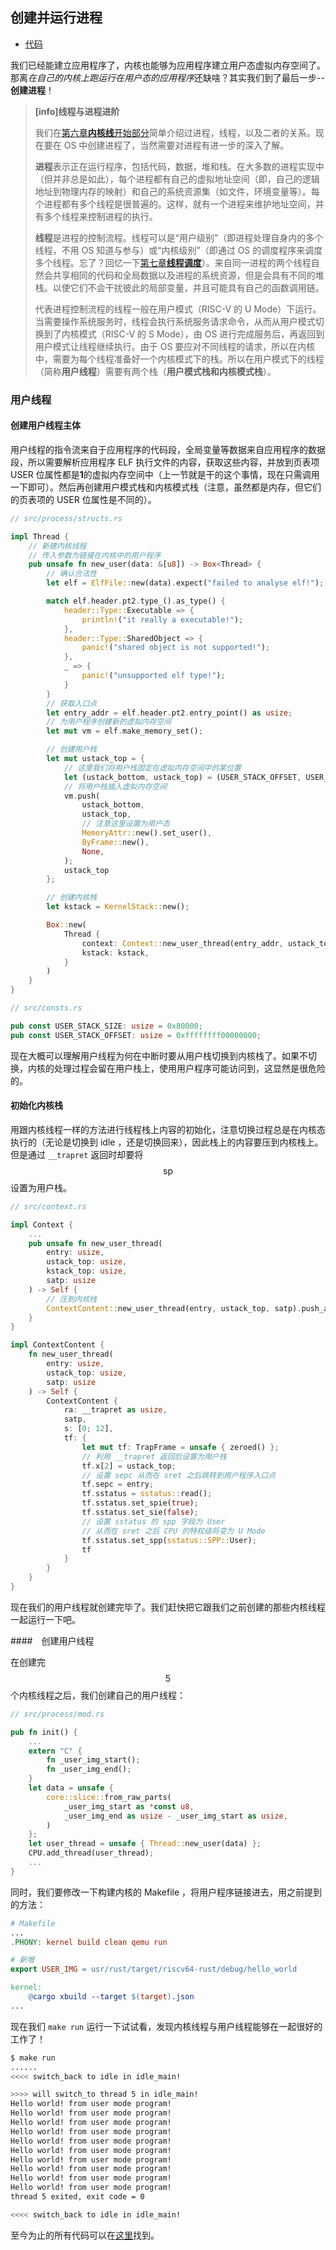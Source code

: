 ## 创建并运行进程

- [代码][code]

我们已经能建立应用程序了，内核也能够为应用程序建立用户态虚拟内存空间了。那离*在自己的内核上跑运行在用户态的应用程序*还缺啥？其实我们到了最后一步--**创建进程**！

> **[info]线程与进程进阶**
>
> 我们在[第六章**内核线**开始部分](../chapter6/introduction.md)简单介绍过进程，线程，以及二者的关系。现在要在 OS 中创建进程了，当然需要对进程有进一步的深入了解。
>
> **进程**表示正在运行程序，包括代码，数据，堆和栈。在大多数的进程实现中（但并非总是如此），每个进程都有自己的虚拟地址空间（即，自己的逻辑地址到物理内存的映射）和自己的系统资源集（如文件，环境变量等）。每个进程都有多个线程是很普遍的。这样，就有一个进程来维护地址空间，并有多个线程来控制进程的执行。
>
> **线程**是进程的控制流程。线程可以是“用户级别”（即进程处理自身内的多个线程，不用 OS 知道与参与）或“内核级别”（即通过 OS 的调度程序来调度多个线程。忘了？回忆一下[第七章**线程调度**](../chapter7/introduction.md)）。来自同一进程的两个线程自然会共享相同的代码和全局数据以及进程的系统资源，但是会具有不同的堆栈。以使它们不会干扰彼此的局部变量，并且可能具有自己的函数调用链。
>
> 代表进程控制流程的线程一般在用户模式（RISC-V 的 U Mode）下运行。当需要操作系统服务时，线程会执行系统服务请求命令，从而从用户模式切换到了内核模式（RISC-V 的 S Mode），由 OS 进行完成服务后，再返回到用户模式让线程继续执行。由于 OS 要应对不同线程的请求，所以在内核中，需要为每个线程准备好一个内核模式下的栈。所以在用户模式下的线程（简称**用户线程**）需要有两个栈（**用户模式栈和内核模式栈**）。

### 用户线程

#### 创建用户线程主体

用户线程的指令流来自于应用程序的代码段，全局变量等数据来自应用程序的数据段，所以需要解析应用程序 ELF 执行文件的内容，获取这些内容，并放到页表项 USER 位属性都是**1**的虚拟内存空间中（上一节就是干的这个事情，现在只需调用一下即可）。然后再创建用户模式栈和内核模式栈（注意，虽然都是内存，但它们的页表项的 USER 位属性是不同的）。

```rust
// src/process/structs.rs

impl Thread {
    // 新建内核线程
    // 传入参数为链接在内核中的用户程序
    pub unsafe fn new_user(data: &[u8]) -> Box<Thread> {
        // 确认合法性
        let elf = ElfFile::new(data).expect("failed to analyse elf!");

        match elf.header.pt2.type_().as_type() {
            header::Type::Executable => {
                println!("it really a executable!");
            },
            header::Type::SharedObject => {
                panic!("shared object is not supported!");
            },
            _ => {
                panic!("unsupported elf type!");
            }
        }
		// 获取入口点
        let entry_addr = elf.header.pt2.entry_point() as usize;
        // 为用户程序创建新的虚拟内存空间
        let mut vm = elf.make_memory_set();

        // 创建用户栈
        let mut ustack_top = {
            // 这里我们将用户栈固定在虚拟内存空间中的某位置
            let (ustack_bottom, ustack_top) = (USER_STACK_OFFSET, USER_STACK_OFFSET + USER_STACK_SIZE);
            // 将用户栈插入虚拟内存空间
            vm.push(
                ustack_bottom,
                ustack_top,
                // 注意这里设置为用户态
                MemoryAttr::new().set_user(),
                ByFrame::new(),
                None,
            );
            ustack_top
        };

		// 创建内核栈
        let kstack = KernelStack::new();

        Box::new(
            Thread {
                context: Context::new_user_thread(entry_addr, ustack_top, kstack.top(), vm.token()),
                kstack: kstack,
            }
        )
    }
}

// src/consts.rs

pub const USER_STACK_SIZE: usize = 0x80000;
pub const USER_STACK_OFFSET: usize = 0xffffffff00000000;
```

现在大概可以理解用户线程为何在中断时要从用户栈切换到内核栈了。如果不切换，内核的处理过程会留在用户栈上，使用用户程序可能访问到，这显然是很危险的。

#### 初始化内核栈

用跟内核线程一样的方法进行线程栈上内容的初始化，注意切换过程总是在内核态执行的（无论是切换到 idle ，还是切换回来），因此栈上的内容要压到内核栈上。但是通过 `__trapret` 返回时却要将 $$\text{sp}$$ 设置为用户栈。

```rust
// src/context.rs

impl Context {
    ...
    pub unsafe fn new_user_thread(
        entry: usize,
        ustack_top: usize,
        kstack_top: usize,
        satp: usize
    ) -> Self {
        // 压到内核栈
        ContextContent::new_user_thread(entry, ustack_top, satp).push_at(kstack_top)
    }
}

impl ContextContent {
    fn new_user_thread(
        entry: usize,
        ustack_top: usize,
        satp: usize
    ) -> Self {
        ContextContent {
            ra: __trapret as usize,
            satp,
            s: [0; 12],
            tf: {
                let mut tf: TrapFrame = unsafe { zeroed() };
                // 利用 __trapret 返回后设置为用户栈
                tf.x[2] = ustack_top;
                // 设置 sepc 从而在 sret 之后跳转到用户程序入口点
                tf.sepc = entry;
                tf.sstatus = sstatus::read();
                tf.sstatus.set_spie(true);
                tf.sstatus.set_sie(false);
                // 设置 sstatus 的 spp 字段为 User
                // 从而在 sret 之后 CPU 的特权级将变为 U Mode
                tf.sstatus.set_spp(sstatus::SPP::User);
                tf
            }
        }
    }
}
```

现在我们的用户线程就创建完毕了。我们赶快把它跟我们之前创建的那些内核线程一起运行一下吧。

####　创建用户线程

在创建完 $$5$$ 个内核线程之后，我们创建自己的用户线程：

```rust
// src/process/mod.rs

pub fn init() {
    ...
    extern "C" {
        fn _user_img_start();
        fn _user_img_end();
    }
    let data = unsafe {
        core::slice::from_raw_parts(
            _user_img_start as *const u8,
            _user_img_end as usize - _user_img_start as usize,
        )
    };
    let user_thread = unsafe { Thread::new_user(data) };
    CPU.add_thread(user_thread);
    ...
}
```

同时，我们要修改一下构建内核的 Makefile ，将用户程序链接进去，用之前提到的方法：

```makefile
# Makefile
...
.PHONY: kernel build clean qemu run

# 新增
export USER_IMG = usr/rust/target/riscv64-rust/debug/hello_world

kernel:
	@cargo xbuild --target $(target).json
...
```

现在我们 `make run` 运行一下试试看，发现内核线程与用户线程能够在一起很好的工作了！

```bash
$ make run
......
<<<< switch_back to idle in idle_main!

>>>> will switch_to thread 5 in idle_main!
Hello world! from user mode program!
Hello world! from user mode program!
Hello world! from user mode program!
Hello world! from user mode program!
Hello world! from user mode program!
Hello world! from user mode program!
Hello world! from user mode program!
Hello world! from user mode program!
Hello world! from user mode program!
Hello world! from user mode program!
thread 5 exited, exit code = 0

<<<< switch_back to idle in idle_main!

```

至今为止的所有代码可以在[这里][code]找到。

[code]: https://github.com/rcore-os/rCore_tutorial/tree/ch8-pa4
